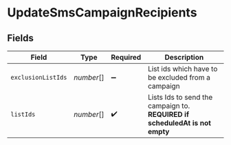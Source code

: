 # UpdateSmsCampaignRecipients


## Fields

| Field                                                                        | Type                                                                         | Required                                                                     | Description                                                                  |
| ---------------------------------------------------------------------------- | ---------------------------------------------------------------------------- | ---------------------------------------------------------------------------- | ---------------------------------------------------------------------------- |
| `exclusionListIds`                                                           | *number*[]                                                                   | :heavy_minus_sign:                                                           | List ids which have to be excluded from a campaign                           |
| `listIds`                                                                    | *number*[]                                                                   | :heavy_check_mark:                                                           | Lists Ids to send the campaign to. **REQUIRED if scheduledAt is not empty**<br/> |
